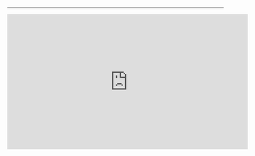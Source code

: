 ﻿

---
<iframe width="560" height="315" src="https://www.youtube.com/embed/YLe2IfL5dOM?list=PL1DEQjXG2xnLss44EgCJq1bAM-Blgf2jd" frameborder="0" allowfullscreen></iframe>